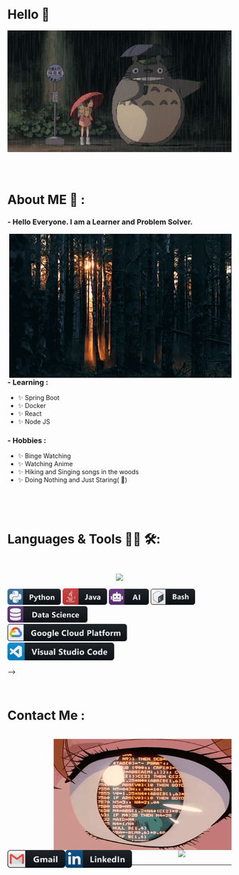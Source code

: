 # Hello 👋

<div align="center">
<img hight="300" width="700" alt="GIF" align="center" src="https://github.com/NavTheRaj/NavTheRaj/blob/master/assets/anime_intro.gif">
</div>

</br>
</br>
</br>


# About ME 💬 :

### - Hello Everyone. I am a Learner and Problem Solver.

<img hight="400" width="500" alt="GIF" align="right" src="https://github.com/NavTheRaj/NavTheRaj/blob/master/assets/about_me.gif">

### - Learning :
- ✨ Spring Boot
- ✨ Docker
- ✨ React 
- ✨ Node JS


### - Hobbies : 
- ✨ Binge Watching
- ✨ Watching Anime
- ✨ Hiking and Singing songs in the woods
- ✨ Doing Nothing and Just Staring( :eyes:)

</br>
</br>
</br>



# Languages & Tools 👨‍💻 🛠:
</br>
<p align="center">
  <a href="https://skillicons.dev">
    <img src="https://skillicons.dev/icons?i=git,kubernetes,docker,c,vim" />
  </a>
</p>


<!-- <p align="center">

<!-- For more icons please follow  https://github.com/MikeCodesDotNET/ColoredBadges -->
<img src="https://github.com/NavTheRaj/NavTheRaj/blob/master/assets/icons/python.png" alt="python" width="120" hight="50">
<img src="https://github.com/NavTheRaj/NavTheRaj/blob/master/assets/icons/java.png" alt="java"  width="100" hight="50">
<img src="https://github.com/NavTheRaj/NavTheRaj/blob/master/assets/icons/ai.png" alt="AI" width="90" hight="50">
<img src="https://github.com/NavTheRaj/NavTheRaj/blob/master/assets/icons/bash.png" alt="bash" width="100" hight="50">
<img src="https://github.com/NavTheRaj/NavTheRaj/blob/master/assets/icons/datascience.png" alt="datascience" width="180" hight="50">
</br>
<img src="https://github.com/NavTheRaj/NavTheRaj/blob/master/assets/icons/google_cloud_platform.png" alt="google_cloud_platform" width="270" hight="50">
<img src="https://github.com/NavTheRaj/NavTheRaj/blob/master/assets/icons/visualstudio_code.png" alt="visualstudio_code" width="240" hight="50">
</br>
</p> -->
</br>
</br>
</br>



# Contact Me :

<p>
 </br>


<img height="250" width="400" alt="GIF" align="right" src="https://github.com/NavTheRaj/NavTheRaj/blob/master/assets/contact.gif">
<a href="mailto:navrajkhanal61@gmail.com">
 <img align="left" alt="Gmail" width="130" height="40" src="https://github.com/NavTheRaj/NavTheRaj/blob/master/assets/icons/gmail.png" />
</a>
<a href="https://www.linkedin.com/in/navrajkhanal/">
  <img align="left" alt="Linkedin" width="150" height="40" src="https://github.com/NavTheRaj/NavTheRaj/blob/master/assets/icons/linkedin.png" />
</br>
</br>
</br>
</a>

 </p>
 

</br>
</br>
</br>
</br>
</br>
</br>
</br>
</br>
</br>


<p align="center" >  
  <a href="https://github.com/anuraghazra/github-readme-stats"> 
<img  src="https://github-readme-stats.vercel.app/api?username=NavTheRaj&&show_icons=true&theme=radical"/>
  </a>
  </p>

*************

